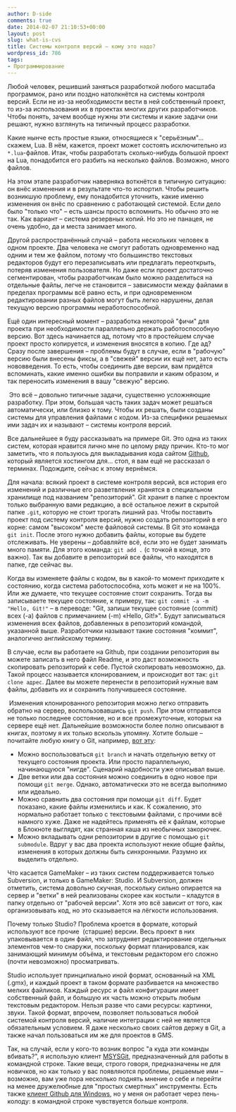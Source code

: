 ```yaml
---
author: D-side
comments: true
date: 2014-02-07 21:10:53+00:00
layout: post
slug: what-is-cvs
title: Системы контроля версий – кому это надо?
wordpress_id: 786
tags:
- Программирование
---
```


Любой человек, решивший заняться разработкой любого масштаба программок, рано или поздно натолкнётся на системы контроля версий. Если не из-за необходимости вести в ней собственный проект, то из-за использования их в проектах многих других разработчиков. Чтобы понять, зачем вообще нужны эти системы и какие задачи они решают, нужно взглянуть на типичный процесс разработки.

Какие нынче есть простые языки, относящиеся к "серьёзным"... скажем, Lua. В нём, кажется, проект может состоять исключительно из `*.lua`-файлов. Итак, чтобы разработать сколько-нибудь большой проект на Lua, понадобится его разбить на несколько файлов. Возможно, много файлов.

На этом этапе разработчик наверняка воткнётся в типичную ситуацию: он внёс изменения и в результате что-то испортил. Чтобы решить возникшую проблему, ему понадобится уточнить, какие именно изменения он внёс по сравнению с работающей системой. Если дело было "только что" – есть шансы просто вспомнить. Но обычно это не так. Как вариант – система резервных копий. Но это не панацея, не очень удобно, да и места занимает много.

Другой распространённый случай – работа нескольких человек в одном проекте. Два человека не смогут работать одновременно над одним и тем же файлом, потому что большинство текстовых редакторов будут его перезаписывать или предлагать переоткрыть, потеряв изменения пользователя. Но даже если проект достаточно сегментирован, чтобы разработчикам было можно разделиться на отдельные файлы, легче не становится – зависимости между файлами в пределах программы всё равно есть, и при одновременном редактировании разных файлов могут быть легко нарушены, делая текущую версию программы неработоспособной.

Ещё один интересный момент – разработка некоторой "фичи" для проекта при необходимости параллельно держать работоспособную версию. Вот здесь начинается ад, потому что в простейшем случае проект просто копируется, и изменения вносятся в копию. Где ад? Сразу после завершения – проблемы будут в случае, если в "рабочую" версию были внесены фиксы, а в "свежей" версии их ещё нет, зато есть нововведения. То есть, чтобы соединить две версии, вам придётся вспоминать, какие именно ошибки вы поправили и каким образом, и так переносить изменения в вашу "свежую" версию.

 Это всё – довольно типичные задачи, существенно усложняющие разработку. При этом, большая часть таких задач может решаться автоматически, или близко к тому. Чтобы их решать, были созданы системы для управления файлами с кодом. Из-за специфики решаемых ими задач их и называют – системы контроля версий.

Все дальнейшее я буду рассказывать на примере Git. Это одна из таких систем, которая нравится лично мне по целому ряду причин. Кто-то мог заметить, что я пользуюсь для выкладывания кода сайтом [Github](http://github.com/), который является хостингом для... стоп, я вам ещё не рассказал о терминах. Подождите, сейчас к этому вернёмся.

Для начала: всякий проект в системе контроля версий, вся история его изменений и различные его разветвления хранятся в специальном хранилище под названием "репозиторий". Git хранит в папке с проектом только выбранную вами редакцию, а всё остальное лежит в скрытой папке `.git`, которую не стоит трогать лишний раз. Чтобы поставить проект под систему контроля версий, нужно создать репозиторий в его корне: самом "высоком" месте файловой системы. В Git это команда `git init`. После этого нужно добавить файлы, которые вы будете отслеживать. Не уверены – добавляйте всё, если это не будет занимать много памяти. Для этого команда: `git add .` (с точкой в конце, это важно). Так вы добавите в репозиторий все файлы, что находятся в папке, где сейчас вы.

Когда вы изменяете файлы с кодом, вы в какой-то момент приходите к состоянию, когда система работоспособна, хоть может и не на 100%. Или же думаете, что текущее состояние стоит сохранить. Тогда вы записываете текущее состояние, к примеру, так: `git commit -a -m "Hello, Git!"` ­– в переводе: "Git, запиши текущее состояние (commit) всех (-a) файлов с примечанием (-m) «Hello, Git!»". Будут записываться изменения всех файлов, добавленных в репозиторий командой, указанной выше. Разработчики называют такие состояния "коммит", аналогично английскому термину.

В случае, если вы работаете на Github, при создании репозитория вы можете записать в него файл Readme, и это даст возможность скопировать репозиторий к себе. Пустой скопировать невозможно, да. Такой процесс называется клонированием, и происходит вот так: `git clone адрес`. Далее вы можете перенести в репозиторий нужные вам файлы, добавить их и сохранить получившееся состояние.

 Изменения клонированного репозитория можно легко отправить обратно на сервер, воспользовавшись `git push`. При этом отправится не только последнее состояние, но и все промежуточные, которых на сервере ещё нет. Дальнейшие возможности более полно описывают в книгах, поэтому я их только вскользь упомяну. Хотите больше – почитайте любую книгу о Git, например, [вот эту](http://git-scm.com/book):

  * Можно воспользоваться `git branch` и начать отдельную ветку от текущего состояния проекта. Или просто параллельную, начинающуюся "нигде". Сценарий надобности уже описывал выше.
  * Две ветки или два состояния можно соединить в одно новое при помощи `git merge`. Однако, автоматически это не всегда выполнимо или идеально.
  * Можно сравнить два состояния при помощи `git diff`. Будет показано, какие файлы изменились и как. К сожалению, это нормально работает только с текстовыми файлами, с прочими всё намного хуже. Даже не надейтесь применять её к файлам, которые в Блокноте выглядят, как странная каша из необычных закорючек.
  * Можно вкладывать одни репозитории в другие с помощью `git submodule`. Вдруг у вас два проекта используют некие общие файлы, изменения в которых должны быть синхронными. Разумно их выделить отдельно.

Что касается GameMaker – из таких систем поддерживается только Subversion, и только в GameMaker: Studio. И Subversion, должен отметить, система довольно скучная, поскольку сильно опирается на сервер и "ветки" в ней реализованы скорее как костыли – кладутся в папку отдельно от "рабочей версии". Хотя это всё зависит от того, как организовывать код, но это сказывается на лёгкости использования.

Почему только Studio? Проблема кроется в формате, который используют все прочие  (старшие) версии. Весь проект в них упаковывается в один файл, что затрудняет редактирование отдельных элементов чем-то снаружи, поскольку формат планировался, как занимающий минимум объёма, и текстовым редактором его сложно (почти невозможно) просматривать.

Studio использует принципиально иной формат, основанный на XML (.gmx), и каждый проект в таком формате разбивается на множество мелких файликов. Каждый ресурс и файл конфигурации имеет собственный файл, и большую их часть можно открыть любым текстовым редактором. Нельзя разве что сами ресурсы: картинки, звуки. Такой формат, впрочем, позволяет пользоваться любой системой контроля версий, наличие интеграции с ней не является обязательным условием. Я даже несколько своих сайтов держу в Git, а также начал пользоваться им же для проектов в GMS.

Так, на случай, если у кого-то возник вопрос "а куда эти команды вбивать?", я использую клиент [MSYSGit](http://msysgit.github.io/), предназначенный для работы в командной строке. Такие вещи, строго говоря, предназначены не для новичков, но как только у вас появляются проблемы, решаемые ими – возможно, вам уже пора несколько поднять мнение о себе и перейти на менее дружелюбные для "простых смертных" инструменты. Есть также [клиент Github для Windows](http://windows.github.com/), но у меня он работает через пень-колоду: в командной строке чувствуется больше контроля.
